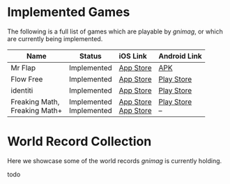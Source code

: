 # Implemented Games

The following is a full list of games which are playable by _gnimag_, or which are currently being implemented.

| Name          | Status      | iOS Link                                                     | Android Link                                                 |
| ------------- | ----------- | :----------------------------------------------------------- | ------------------------------------------------------------ |
| Mr Flap       | Implemented | [App Store](https://apps.apple.com/at/app/mr-flap/id822206495) | [APK](https://apkpure.com/de/mr-flap/com.mrflap)             |
| Flow Free     | Implemented | [App Store](https://apps.apple.com/us/app/flow-free/id526641427) | [Play Store](https://play.google.com/store/apps/details?id=com.bigduckgames.flow) |
| identiti      | Implemented | [App Store](https://apps.apple.com/de/app/identiti/id909914922) | [Play Store](https://play.google.com/store/apps/details?id=de.chipsapps.ca.identiti) |
| Freaking Math,<br>Freaking Math+ | Implemented<br>Implemented | [App Store](https://apps.apple.com/us/app/freaking-math/id846439108)<br>[App Store](https://apps.apple.com/us/app/freaking-math/id854825595) | [Play Store](https://play.google.com/store/apps/details?id=com.bangdev.freakingmath)<br>– |



# World Record Collection

Here we showcase some of the world records _gnimag_ is currently holding.

todo

